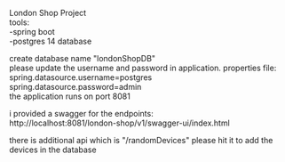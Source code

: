 London Shop Project <br />
tools:<br />
  -spring boot<br />
  -postgres 14 database<br />
 
create database name "londonShopDB"<br />
please update the username and password in application. properties file:<br />
  spring.datasource.username=postgres<br />
  spring.datasource.password=admin<br />
the application runs on port 8081<br />

i provided a swagger for the endpoints:<br />
http://localhost:8081/london-shop/v1/swagger-ui/index.html<br />

there is additional api which is "/randomDevices" please hit it to add the devices in the database

